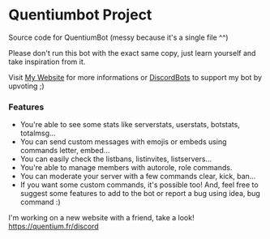 # Quentiumbot Project
Source code for QuentiumBot (messy because it's a single file ^^)

Please don't run this bot with the exact same copy, just learn yourself and take inspiration from it.

Visit [My Website](https://quentium.fr/en/discord/index.html) for more informations or [DiscordBots](https://discordbots.org/bot/347405743235792908) to support my bot by upvoting ;)

### Features

* You're able to see some stats like serverstats, userstats, botstats, totalmsg...
* You can send custom messages with emojis or embeds using commands letter, embed...
* You can easily check the listbans, listinvites, listservers...
* You're able to manage members with autorole, role commands.
* You can moderate your server with a few commands clear, kick, ban...
* If you want some custom commands, it's possible too! And, feel free to suggest some features to add to the bot or report a bug using idea, bug command :)


I'm working on a new website with a friend, take a look! https://quentium.fr/discord
